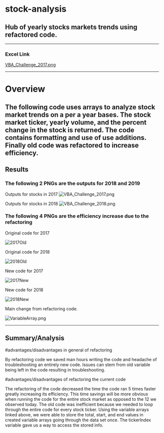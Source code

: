 # stock-analysis
## Hub of yearly stocks markets trends using refactored code.
---
### Excel Link

[VBA_Challenge_2017.png](https://github.com/JasonWilliams88/stock-analysis/blob/main/VBA_Challenge.xlsm)

---
# Overview
The following code uses arrays to analyze stock market trends on a per a year bases.
The stock market ticker, yearly volume, and the percent change in the stock is returned.
The code contains formatting and use of use additions.
Finally old code was refactored to increase efficiency.
---

## Results
### The following 2 PNGs are the outputs for 2018 and 2019
Outputs for stocks in 2017
![VBA_Challenge_2017.png](https://github.com/JasonWilliams88/stock-analysis/blob/main/VBA_Challenge_2017.png)

Outputs for stocks in 2018
![VBA_Challenge_2018.png](https://github.com/JasonWilliams88/stock-analysis/blob/main/VBA_Challenge_2018.png)

### The following 4 PNGs are the efficiency increase due to the refactoring
Original code for 2017

![2017Old](https://github.com/JasonWilliams88/stock-analysis/blob/main/2017Old.png)

Original code for 2018

![2018Old](https://github.com/JasonWilliams88/stock-analysis/blob/main/2018Old.png)

New code for 2017

![2017New](https://github.com/JasonWilliams88/stock-analysis/blob/main/2017New.png)

New code for 2018

![2018New](https://github.com/JasonWilliams88/stock-analysis/blob/main/2018New.png)


Main change from refactoring code.

![VariableArray.png](https://github.com/JasonWilliams88/stock-analysis/blob/main/VariableArray.png)

---
## Summary/Analysis

#advantages/disadvantages in general of refactoring

By refactoring code we saved man hours writing the code and headache of troubleshooting an entirely new code.
Issues can stem from old variable being left in the code resulting in troubleshooting.

#advantages/disadvantages of refactoring the current code

The refactoring of the code decreased the time the code ran 5 times faster greatly increasing its efficiency.
This time savings will be more obvious when running the code for the entire stock market as opposed to the 12 we observed today.
The old code was inefficient because we needed to loop through the entire code for every stock ticker. 
Using the variable arrays linked above, we were able to store the total, start, and end values in created variable arrays going through the data set once.
The tickerIndex variable gave us a way to access the stored info.
